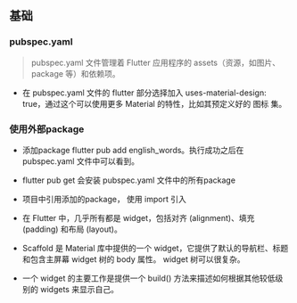 ## 基础
### pubspec.yaml 
> pubspec.yaml 文件管理着 Flutter 应用程序的 assets（资源，如图片、package 等）和依赖项。

- 在 pubspec.yaml 文件的 flutter 部分选择加入 uses-material-design: true，通过这个可以使用更多 Material 的特性，比如其预定义好的 图标 集。

### 使用外部package
- 添加package  flutter pub add english_words。执行成功之后在 pubspec.yaml 文件中可以看到。
- flutter pub get  会安装 pubspec.yaml 文件中的所有package
- 项目中引用添加的package， 使用 import 引入


- 在 Flutter 中，几乎所有都是 widget，包括对齐 (alignment)、填充 (padding) 和布局 (layout)。
- Scaffold 是 Material 库中提供的一个 widget，它提供了默认的导航栏、标题和包含主屏幕 widget 树的 body 属性。 widget 树可以很复杂。
- 一个 widget 的主要工作是提供一个 build() 方法来描述如何根据其他较低级别的 widgets 来显示自己。